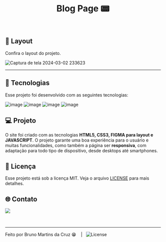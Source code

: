 <h1 align="center">
  Blog Page 📟
</h1>
<br>


## 📑 Layout

Confira o layout do projeto. <br>


  ![Captura de tela 2024-03-02 233623](https://github.com/Brunocruiz/Blog_page/assets/158602446/6f40dcbc-7bde-47c7-91b9-3be2e22700e3)


---

## 🚀 Tecnologias

Esse projeto foi desenvolvido com as seguintes tecnologias:


![image](https://img.shields.io/badge/Html-ff4000?style=for-the-badge&logo=html5&logoColor=white)
![image](https://img.shields.io/badge/Css-319190?style=for-the-badge&logo=css3&logoColor=white)
![image](https://img.shields.io/badge/JavaScript-ffc803?style=for-the-badge)
![image](https://img.shields.io/badge/Figma-ffefb5?style=for-the-badge&logo=Figma&logoColor=black)


## 💻 Projeto

O site foi criado com as tecnologias <strong> HTML5, CSS3, FIGMA para layout e JAVASCRIPT</strong>. O projeto garante uma boa experiência para o usuário e muitas funcionalidades, como também a página ser <strong>responsiva</strong>, com adaptação para todo tipo de dispositivo, desde desktops até smartphones.

## 📝 Licença

Esse projeto está sob a licença MIT. Veja o arquivo [LICENSE](LICENSE) para mais detalhes.

## 🌐 Contato

<a href="https://www.linkedin.com/in/bruno-martins-da-cruz-5a925a19b" target="_blank"><img src="https://img.shields.io/badge/-LinkedIn-%230077B5?style=for-the-badge&logo=linkedin&logoColor=white" target="_blank"></a>

<br>

---

Feito por Bruno Martins da Cruz 😁 &nbsp;&nbsp;&nbsp;|&nbsp;&nbsp; <img alt="License" src="https://img.shields.io/static/v1?label=license&message=MIT&color=49AA26&labelColor=000000">
